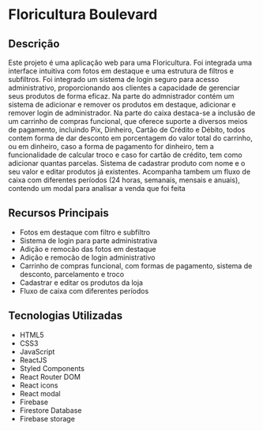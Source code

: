 # Floricultura Boulevard

## Descrição

Este projeto é uma aplicação web para uma Floricultura. Foi integrada uma interface intuitiva com fotos em destaque e uma estrutura de filtros e subfiltros. Foi integrado um sistema de login seguro para acesso administrativo, proporcionando aos clientes a capacidade de gerenciar seus produtos de forma eficaz. Na parte do admnistrador contém um sistema de adicionar e remover os produtos em destaque, adicionar e remover login de administrador. Na parte do caixa destaca-se a inclusão de um carrinho de compras funcional, que oferece suporte a diversos meios de pagamento, incluindo Pix, Dinheiro, Cartão de Crédito e Débito, todos contem forma de dar desconto em porcentagem do valor total do carrinho, ou em dinheiro, caso a forma de pagamento for dinheiro, tem a funcionalidade de calcular troco e caso for cartão de crédito, tem como adicionar quantas parcelas. Sistema de cadastrar produto com nome e o seu valor e editar produtos já existentes. Acompanha tambem um fluxo de caixa com diferentes períodos (24 horas, semanais, mensais e anuais), contendo um modal para analisar a venda que foi feita 

## Recursos Principais

- Fotos em destaque com filtro e subfiltro
- Sistema de login para parte administrativa
- Adição e remocão das fotos em destaque
- Adição e remocão de login administrativo
- Carrinho de compras funcional, com formas de pagamento, sistema de desconto, parcelamento e troco
- Cadastrar e editar os produtos da loja
- Fluxo de caixa com diferentes períodos  

## Tecnologias Utilizadas

- HTML5
- CSS3
- JavaScript
- ReactJS
- Styled Components
- React Router DOM
- React icons
- React modal 
- Firebase
- Firestore Database
- Firebase storage
